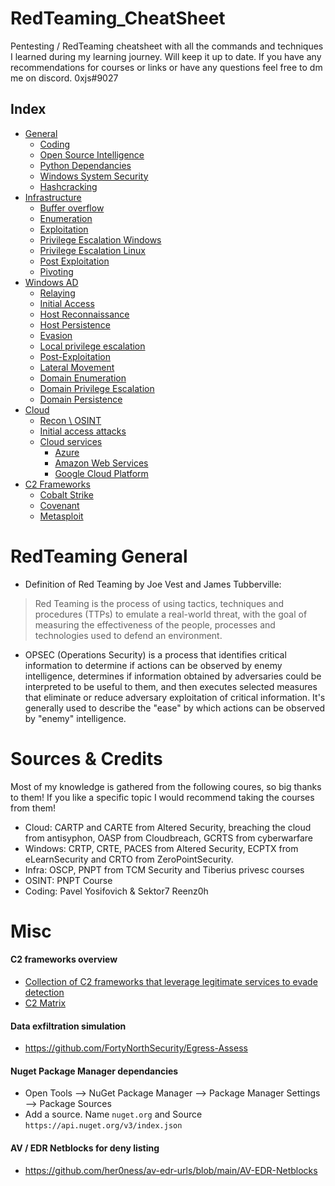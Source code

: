 # RedTeaming_CheatSheet
Pentesting / RedTeaming cheatsheet with all the commands and techniques I learned during my learning journey. Will keep it up to date. If you have any recommendations for courses or links or have any questions feel free to dm me on discord. 0xjs#9027

## Index
* [General](#General)
  * [Coding](coding/readme.md)
  * [Open Source Intelligence](OSINT.md)
  * [Python Dependancies](python_dependancies.md)
  * [Windows System Security](windows_security.md)
  * [Hashcracking](hashcracking.md)
* [Infrastructure](infrastructure/readme.md)
  * [Buffer overflow](infrastructure/bufferoverflow.md)
  * [Enumeration](infrastructure/enumeration.md)
  * [Exploitation](infrastructure/exploitation.md)
  * [Privilege Escalation Windows](infrastructure/privesc_windows.md)
  * [Privilege Escalation Linux](infrastructure/privesc_linux.md)
  * [Post Exploitation](infrastructure/post_exploitation.md)
  * [Pivoting](infrastructure/pivoting.md)
* [Windows AD](windows-ad/readme.md)
  * [Relaying](windows-ad/relaying.md)
  * [Initial Access](windows-ad/Initial-Access.md)
  * [Host Reconnaissance](windows-ad/Host-Reconnaissance.md)
  * [Host Persistence](windows-ad/Host-Persistence.md)
  * [Evasion](windows-ad/Evasion.md)
  * [Local privilege escalation](infrastructure/privesc_windows.md)
  * [Post-Exploitation](windows-ad/Post-Exploitation.md)
  * [Lateral Movement](windows-ad/Lateral-Movement.md)
  * [Domain Enumeration](windows-ad/Domain-Enumeration.md) 
  * [Domain Privilege Escalation](windows-ad/Domain-Privilege-Escalation.md)
  * [Domain Persistence](windows-ad/Domain-Persistence.md)
* [Cloud](cloud/readme.md)
  * [Recon \ OSINT](cloud/recon.md)
  * [Initial access attacks](cloud/initial-access-attacks.md)
  * [Cloud services](cloud/readme.md)
    * [Azure](cloud/azure/readme.md)
    * [Amazon Web Services](cloud/aws/readme.md)
    * [Google Cloud Platform](cloud/gc/readme.md)
* [C2 Frameworks]()
  * [Cobalt Strike](cobalt-strike.md)
  * [Covenant](covenant.md)
  * [Metasploit](metasploit.md)

# RedTeaming General
- Definition of Red Teaming by Joe Vest and James Tubberville:
> Red Teaming is the process of using tactics, techniques and procedures (TTPs) to emulate a real-world threat, with the goal of measuring the effectiveness of the people, processes and technologies used to defend an environment.
- OPSEC (Operations Security) is a process that identifies critical information to determine if actions can be observed by enemy intelligence, determines if information obtained by adversaries could be interpreted to be useful to them, and then executes selected measures that eliminate or reduce adversary exploitation of critical information. It's generally used to describe the "ease" by which actions can be observed by "enemy" intelligence.

# Sources & Credits
Most of my knowledge is gathered from the following coures, so big thanks to them! If you like a specific topic I would recommend taking the courses from them!

- Cloud: CARTP and CARTE from Altered Security, breaching the cloud from antisyphon, OASP from Cloudbreach, GCRTS from cyberwarfare
- Windows: CRTP, CRTE, PACES from Altered Security, ECPTX from eLearnSecurity and CRTO from ZeroPointSecurity.
- Infra: OSCP, PNPT from TCM Security and Tiberius privesc courses
- OSINT: PNPT Course
- Coding: Pavel Yosifovich & Sektor7 Reenz0h

# Misc
#### C2 frameworks overview
- [Collection of C2 frameworks that leverage legitimate services to evade detection](https://lolc2.github.io/)
- [C2 Matrix](https://docs.google.com/spreadsheets/d/1b4mUxa6cDQuTV2BPC6aA-GR4zGZi0ooPYtBe4IgPsSc/edit?gid=0#gid=0)

#### Data exfiltration simulation
- https://github.com/FortyNorthSecurity/Egress-Assess

#### Nuget Package Manager dependancies
- Open Tools --> NuGet Package Manager --> Package Manager Settings --> Package Sources
- Add a source. Name `nuget.org` and Source `https://api.nuget.org/v3/index.json`

#### AV / EDR Netblocks for deny listing 
- https://github.com/her0ness/av-edr-urls/blob/main/AV-EDR-Netblocks
